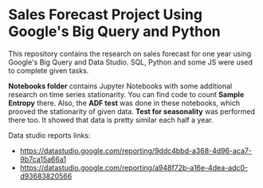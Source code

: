 # Sales Forecast Project Using Google's Big Query and Python

This repository contains the research on sales forecast for one year using Google's Big Query and Data Studio. SQL, Python and some JS were used to complete given tasks.

**Notebooks folder** contains Jupyter Notebooks with some additional research on time series stationarity. You can find code to count **Sample Entropy** there. Also, the **ADF test** was done in these notebooks, which prooved the stationarity of given data. **Test for seasonality** was performed there too. It showed that data is pretty similar each half a year.

Data studio reports links:
* https://datastudio.google.com/reporting/9ddc4bbd-a368-4d96-aca7-9b7ca15a66a1
* https://datastudio.google.com/reporting/a948f72b-a16e-4dea-adc0-d93683820566
